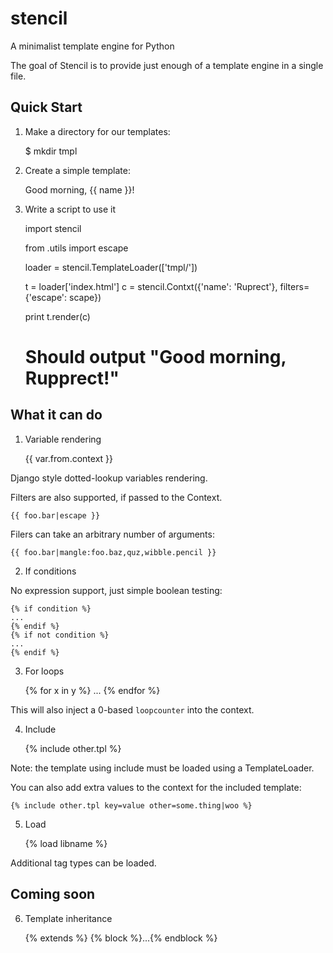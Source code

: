 # stencil
A minimalist template engine for Python

The goal of Stencil is to provide just enough of a template engine in a single file.


## Quick Start

1. Make a directory for our templates:

    $ mkdir tmpl

1. Create a simple template:

    Good morning, {{ name }}!

1. Write a script to use it

    import stencil

    from .utils import escape

    loader = stencil.TemplateLoader(['tmpl/'])

    t = loader['index.html']
    c = stencil.Contxt({'name': 'Ruprect'}, filters={'escape': scape})

    print t.render(c)
    # Should output "Good morning, Rupprect!"

## What it can do

1. Variable rendering

    {{ var.from.context }}

Django style dotted-lookup variables rendering.

Filters are also supported, if passed to the Context.

    {{ foo.bar|escape }}

Filers can take an arbitrary number of arguments:

    {{ foo.bar|mangle:foo.baz,quz,wibble.pencil }}

2. If conditions

No expression support, just simple boolean testing:

    {% if condition %}
    ...
    {% endif %}
    {% if not condition %}
    ...
    {% endif %}


3. For loops

    {% for x in y %}
    ...
    {% endfor %}

This will also inject a 0-based `loopcounter` into the context.

4. Include

    {% include other.tpl %}

Note: the template using include must be loaded using a TemplateLoader.

You can also add extra values to the context for the included template:

    {% include other.tpl key=value other=some.thing|woo %}

5. Load

    {% load libname %}

Additional tag types can be loaded.

## Coming soon

6. Template inheritance

    {% extends %}
    {% block %}...{% endblock %}

